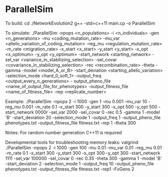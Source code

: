 # ParallelSim

To build: 
cd ./NetworkEvolution2
g++ -std=c++11 main.cp -o ParallelSim

To simulate:
./ParallelSim -npops <n_populations> -i <n_individuals> -gen <n_generations> -mu <coding_mutation_rate> -mu_var <allelic_variation_of_coding_mutation> -reg_mu <regulation_mutation_rate> -m_rate <migration_rate> -x_start <x_start> -y_start <y_start> -x_opt <x_optimum> -y_opt <y_optimum> -start_network <starting_network> -sel_var <variance_in_stabilizing_selection> -sel_covar <covariance_in_stabilizing_selection> -rec <recombination_rate> -theta <theta> -gamma <gamma> -model <model_A_or_B> -start_deviation <starting_allelic_variation> -selection_mode <hard_0_soft_1> -output_freq <output_every_n_generations> - output_pheno_file <name_of_output_file_for_phenotypes> -output_fitness_file <name_of_fitness_file> -rep <replicate_number>

Example:
./ParallelSim -npops 2 -i 1000 -gen 1 -mu 0.001 -mu_var 10 -reg_mu 0.001 -m_rate 0.1 -x_start 300 -y_start 300 -x_opt 500 -y_opt 500 -start_network 0000r -sel_var 2000 -sel_covar 0 -rec 0.5 -gamma 1 -model 'B' -start_deviation 20 -selection_mode 1 -output_freq 1 -output_pheno_file phenotypes.txt -output_fitness_file fitness.txt -rep 1 -theta 300

Notes:
For random number generation C++11 is required


Developmental tools for troubleshooting memory leaks:
valgrind ./ParallelSim -npops 2 -i 1000 -gen 100 -mu 0.01 -mu_var 0.01 -reg_mu 0.01 -m_rate 0.1 -x_start 300 -y_start 300 -x_opt 300 -y_opt 300 -start_network 1111 -sel_var 100000 -sel_covar 0 -rec 0.35 -theta 300 -gamma 1 -model 'B' -start_deviation 2 -selection_mode 1 -output_freq 10 -output_pheno_file phenotypes.txt -output_fitness_file fitness.txt -rep1 -FxGens 2


